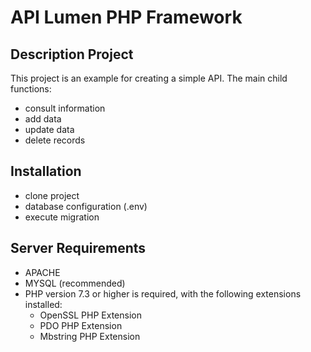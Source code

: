 # API Lumen PHP Framework

## Description Project

This project is an example for creating a simple API. The main child functions:

- consult information
- add data
- update data
- delete records

## Installation

- clone project
- database configuration (.env)
- execute migration

## Server Requirements
- APACHE
- MYSQL (recommended)
- PHP version 7.3 or higher is required, with the following extensions installed:
    * OpenSSL PHP Extension
    * PDO PHP Extension
    * Mbstring PHP Extension

